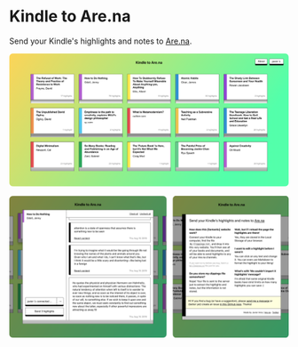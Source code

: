 # Kindle to Are.na

Send your Kindle's highlights and notes to [Are.na](https://are.na).

![Example](/public/example.png "Example")

![Example2](/public/example2.png "Example2")

